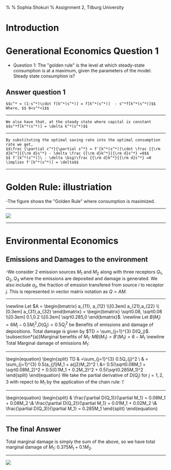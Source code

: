 % 
% Sophia Shokuri
% Assignment 2, Tilburg University



Introduction
================

Generational Economics Question 1
================

- Question 1: The "golden rule" is the level at which steady-state consumption is at a maximum, given the parameters of the model. Steady state consumption is?

Answer question 1
----------

	$$c^* = (1-s^*)\cdot f[k^*(s^*)] = f[k^*(s^*)]  - s^*f[k^*(s^*)]$$
    Where, $$ 0<s^*<1$$

---------------------------------------------------------
	We also have that, at the steady state where capital is constant
	$$s^*f[k^*(s^*)] = \delta k^*(s^*)$$

--------------------------------------------------------------------
	By substituting the optimal saving rate into the optimal consumption rate we get,
	$$\frac {\partial c^*}{\partial s^*} = f'[k^*(s^*)]\cdot \frac {{\rm d}k^*}{{\rm d}s^*} - \delta \frac {{\rm d}k^*}{{\rm d}s^*} =0$$
	$$ f'[k^*(s^*)]\ - \delta \big)\frac {{\rm d}k^*}{{\rm d}s^*} =0 \implies f'[k^*(s^*)] = \delta$$
-----------------------------------------------------------------------

Golden Rule: illustriation 
===============

-The figure shows the "Golden Rule" where consumption is maximized.

-------------------------------------------------------------
![](http://www.lidderdale.com/econ/311/gifs/Fig3-9.gif)
 
-----------------------------------------------------------------

Environmental Economics
=================

Emissions and Damages to the environment
-------------------------------------------------------------------

-We consider 2 emission sources $M_1$ and $M_2$ along with  three receptors $Q_1,Q_2,Q_3$ where the emissions are deposited and damage is generated. We also include $a_{ji}$, the fraction of emssion transfered from source $i$ to receptor $j$.  This is represented in vector matrix notation as $Q=AM$.

----------------------------------------------------------------------

 \newline Let $A = \begin{bmatrix} a_{11}, a_{12} \\[0.3em] a_{21},a_{22} \\[0.3em] a_{31},a_{32} \end{bmatrix} = \begin{bmatrix} \sqrt0.08, \sqrt0.08 \\[0.3em] 0.1,0.2 \\[0.3em] \sqrt0.285,0 \end{bmatrix}$. \newline
Let $B(M_i) = 6M_i-0.5M_{i}^2$,$D(Q_j)=0.5Q_{j}^2$ be Benefits of emissions and damage of depositions. Total damage is given by $TD = \sum_{j=1}^{3} D(Q_j)$.      
\subsection*{a)}Marginal benefits of $M_1$: $MB(M_1)=B'(M_1)=6-M_1$ \newline 
Total Marginal damage of emissions $M_1$: 

----------------------------------------------------------------------

\begin{equation} 
\begin{split} TD & =\sum_{j=1}^{3} 0.5Q_{j}^2  \\ & = \sum_{j=1}^{3} 0.5(a_{j1}M_1 + a{j2}M_2)^2 \\ &= 0.5(\sqrt0.08M_1 + \sqrt0.08M_2)^2 + 0.5(0.1M_1 + 0.2M_2)^2 + 0.5(\sqrt0.285M_1)^2 
\end{split}
\end{equation}
We take the partial derivative of $D(Q_j)$ for $j = 1,2,3$ with repect to $M_1$ by the application of the chain rule: \\'

-----------------------------------------------------------
\begin{equation}
\begin{split}
& \frac{\partial D(Q_1)}{\partial M_1} = 0.08M_1 + 0.08M_2
\\& \frac{\partial D(Q_2)}{\partial M_1} = 0.01M_1 + 0.02M_2
\\& \frac{\partial D(Q_3)}{\partial M_1} = 0.285M_1
\end{split}
\end{equation}

------------------------------------------------------------------
The final Answer
-----------------------------------------------------------------------
Total marginal damage is simply the sum of the above, so we have total marginal damage of $M_1$: $0.375M_1 + 0.1M_2$.

-------------------------------------------------


![](http://1.bp.blogspot.com/-RDo5BL14ptI/TwbF_pKLFDI/AAAAAAAAAjU/5EUPvgGaL-k/s1600/Pollution+in+China+smog.jpg)


